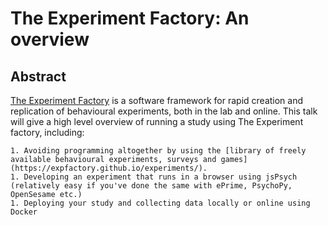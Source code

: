 # The Experiment Factory: An overview

## Abstract

[The Experiment Factory](https://expfactory.github.io/expfactory/) is a software framework for rapid creation and replication of behavioural experiments, both in the lab and online.  This talk will give a high level overview of running a study using The Experiment factory, including: 

    1. Avoiding programming altogether by using the [library of freely available behavioural experiments, surveys and games](https://expfactory.github.io/experiments/).
    1. Developing an experiment that runs in a browser using jsPsych (relatively easy if you've done the same with ePrime, PsychoPy, OpenSesame etc.)
    1. Deploying your study and collecting data locally or online using Docker
